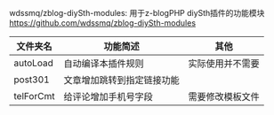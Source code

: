 wdssmq/zblog-diySth-modules: 用于z-blogPHP diySth插件的功能模块
https://github.com/wdssmq/zblog-diySth-modules

| 文件夹名 | 功能简述                   | 其他             |
| -------- | -------------------------- | ---------------- |
| autoLoad | 自动编译本插件规则         | 实际使用并不需要 |
| post301  | 文章增加跳转到指定链接功能 |                  |
| telForCmt  | 给评论增加手机号字段 | 需要修改模板文件 |

